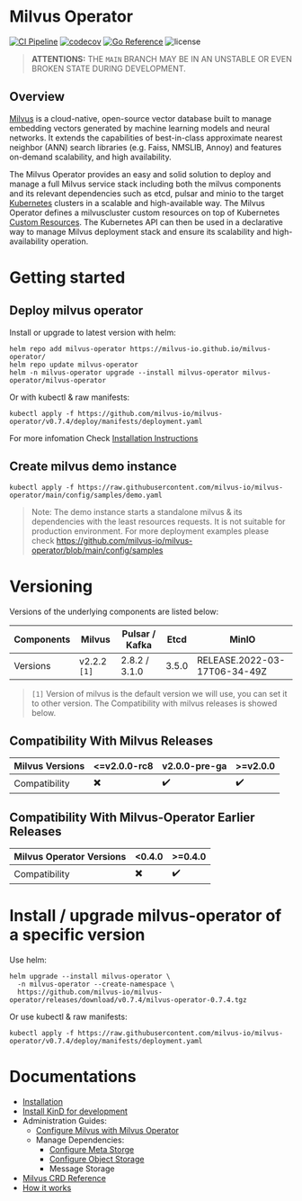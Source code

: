 # Milvus Operator

[![CI Pipeline](https://github.com/milvus-io/milvus-operator/actions/workflows/ci.yml/badge.svg)](https://github.com/milvus-io/milvus-operator/actions/workflows/ci.yml/badge.svg)
[![codecov](https://codecov.io/gh/milvus-io/milvus-operator/branch/main/graph/badge.svg?token=DAXmgusBQq)](https://codecov.io/gh/milvus-io/milvus-operator)
[![Go Reference](https://pkg.go.dev/badge/github.com/milvus-io/milvus-operator.svg)](https://pkg.go.dev/github.com/milvus-io/milvus-operator)
<img src="https://img.shields.io/github/license/milvus-io/milvus" alt="license">


> **ATTENTIONS:** THE `MAIN` BRANCH MAY BE IN AN UNSTABLE OR EVEN BROKEN STATE DURING DEVELOPMENT.

## Overview
[Milvus](https://milvus.io) is a cloud-native, open-source vector database built to manage embedding vectors generated by machine learning models and neural networks. It extends the capabilities of best-in-class approximate nearest neighbor (ANN) search libraries (e.g. Faiss, NMSLIB, Annoy) and features on-demand scalability, and high availability.

The Milvus Operator provides an easy and solid solution to deploy and manage a full Milvus service stack including both the milvus components and its relevant dependencies such as etcd, pulsar and minio to the target [Kubernetes](https://kubernetes.io/) clusters in a scalable and high-available way. The Milvus Operator defines a milvuscluster custom resources on top of Kubernetes [Custom Resources](https://kubernetes.io/docs/concepts/extend-kubernetes/api-extension/custom-resources/). The Kubernetes API can then be used in a declarative way to manage Milvus deployment stack and ensure its scalability and high-availability operation.

# Getting started
## Deploy milvus operator

Install or upgrade to latest version with helm:

```shell
helm repo add milvus-operator https://milvus-io.github.io/milvus-operator/
helm repo update milvus-operator
helm -n milvus-operator upgrade --install milvus-operator milvus-operator/milvus-operator
```

Or with kubectl & raw manifests:

```shell
kubectl apply -f https://github.com/milvus-io/milvus-operator/v0.7.4/deploy/manifests/deployment.yaml
```

For more infomation Check [Installation Instructions](docs/installation/installation.md)

## Create milvus demo instance
```shell
kubectl apply -f https://raw.githubusercontent.com/milvus-io/milvus-operator/main/config/samples/demo.yaml
```

> Note: The demo instance starts a standalone milvus & its dependencies with the least resources requests. It is not suitable for production environment. For more deployment examples please check https://github.com/milvus-io/milvus-operator/blob/main/config/samples

# Versioning

Versions of the underlying components are listed below:

<!-- source csv for table
Components, Milvus, Pulsar / Kafka, Etcd, MinIO
Versions, v2.2.2 `[1]`, 2.8.2 / 3.1.0, 3.5.0, RELEASE.2022-03-17T06-34-49Z -->

|Components| Milvus| Pulsar / Kafka| Etcd| MinIO|
|---|---|---|---|---|
|Versions| v2.2.2 `[1]`| 2.8.2 / 3.1.0 | 3.5.0|RELEASE.2022-03-17T06-34-49Z|


> `[1]` Version of milvus is the default version we will use, you can set it to other version. The Compatibility with milvus releases is showed below.

## Compatibility With Milvus Releases

<!-- source csv for table
Milvus Versions, <=v2.0.0-rc8, v2.0.0-pre-ga, >=v2.0.0
Compatibility, ✖️, ✔️, ✔️  -->

|Milvus Versions| <=v2.0.0-rc8| v2.0.0-pre-ga| >=v2.0.0|
|---|---|---|---|
|Compatibility| ✖️| ✔️| ✔️|

## Compatibility With Milvus-Operator Earlier Releases

<!-- source csv for table
Milvus Operator Versions, <0.4.0, >=0.4.0
Compatibility, ✖️, ✔️  -->

|Milvus Operator Versions| <0.4.0| >=0.4.0|
|---|---|---|
|Compatibility| ✖️| ✔️|


# Install / upgrade milvus-operator of a specific version

Use helm:

```shell
helm upgrade --install milvus-operator \
  -n milvus-operator --create-namespace \
  https://github.com/milvus-io/milvus-operator/releases/download/v0.7.4/milvus-operator-0.7.4.tgz
```

Or use kubectl & raw manifests:

```shell
kubectl apply -f https://raw.githubusercontent.com/milvus-io/milvus-operator/v0.7.4/deploy/manifests/deployment.yaml
```


# Documentations
- [Installation](docs/installation/installation.md)
- [Install KinD for development](docs/installation/kind-installation.md)
- Administration Guides:
  - [Configure Milvus with Milvus Operator](docs/administration/configure-milvus.md)
  - Manage Dependencies:
    - [Configure Meta Storge](docs/administration/manage-dependencies/meta-storage.md)
    - [Configure Object Storage](docs/administration/manage-dependencies/object-storage.md)
    - Message Storage
- [Milvus CRD Reference](docs/CRD/milvus.md)
- [How it works](docs/arch/arch.md)
